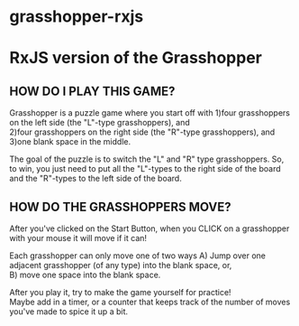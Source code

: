 # grasshopper-rxjs
RxJS version of the Grasshopper
===============================

HOW DO I PLAY THIS GAME?
------------------------
Grasshopper is a puzzle game where you start off with
1)four grasshoppers on the left side (the "L"-type grasshoppers), and  
2)four grasshoppers on the right side (the "R"-type grasshoppers), and  
3)one blank space in the middle.

The goal of the puzzle is to switch the "L" and "R" type grasshoppers.
So, to win, you just need to put all the "L"-types to the right side of the board 
and the "R"-types to the left side of the board.


HOW DO THE GRASSHOPPERS MOVE?
-----------------------------
After you've clicked on  the Start Button, 
when you CLICK on a grasshopper with your mouse it will move if it can!

Each grasshopper can only move one of two ways
A) Jump over one adjacent grasshopper (of any type) into the blank space, or,  
B) move one space into the blank space.  

After you play it, try to make the game yourself for practice!   
Maybe add in a timer, or a counter that keeps track of the number of moves you've made to spice it up a bit.
